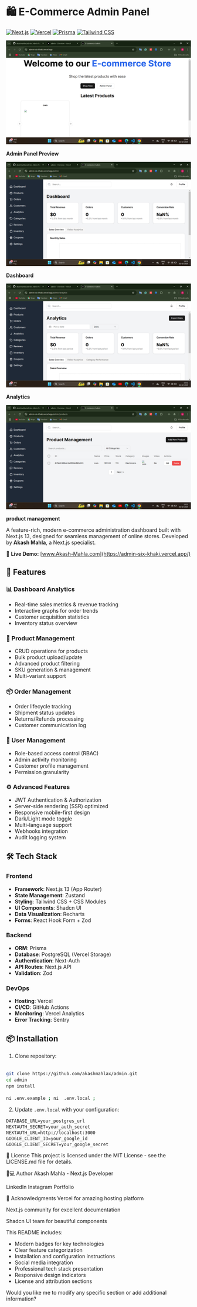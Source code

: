 # 🛍️ E-Commerce Admin Panel

[![Next.js](https://img.shields.io/badge/Next.js-13.5.4-000000?style=flat&logo=next.js)](https://nextjs.org/)
[![Vercel](https://img.shields.io/badge/Deployed%20on-Vercel-000000?style=flat&logo=vercel)](https://vercel.com/)
[![Prisma](https://img.shields.io/badge/ORM-Prisma-2D3748?style=flat&logo=prisma)](https://prisma.io/)
[![Tailwind CSS](https://img.shields.io/badge/Styling-Tailwind_CSS-38B2AC?style=flat&logo=tailwind-css)](https://tailwindcss.com/)

![Admin Panel Preview](public/admin-preview.png) <!-- Add your screenshot path here -->

**Admin Panel Preview**


![Admin Panel Preview](public/dashboard.png) <!-- Add your screenshot path here -->

**Dashboard**


![Admin Panel Preview](public/Analytics.png) <!-- Add your screenshot path here -->

**Analytics**


![Admin Panel Preview](public/product.png) <!-- Add your screenshot path here -->

**product management**




A feature-rich, modern e-commerce administration dashboard built with Next.js 13, designed for seamless management of online stores. Developed by **Akash Mahla**, a Next.js specialist.

🔗 **Live Demo:** [www.Akash-Mahla.com](https://admin-six-khaki.vercel.app/) <!-- Add your Vercel URL -->

## 🚀 Features

### 📊 Dashboard Analytics
- Real-time sales metrics & revenue tracking
- Interactive graphs for order trends
- Customer acquisition statistics
- Inventory status overview

### 🛒 Product Management
- CRUD operations for products
- Bulk product upload/update
- Advanced product filtering
- SKU generation & management
- Multi-variant support

### 📦 Order Management
- Order lifecycle tracking
- Shipment status updates
- Returns/Refunds processing
- Customer communication log

### 👥 User Management
- Role-based access control (RBAC)
- Admin activity monitoring
- Customer profile management
- Permission granularity

### ⚙️ Advanced Features
- JWT Authentication & Authorization
- Server-side rendering (SSR) optimized
- Responsive mobile-first design
- Dark/Light mode toggle
- Multi-language support
- Webhooks integration
- Audit logging system

## 🛠 Tech Stack

### Frontend
- **Framework**: Next.js 13 (App Router)
- **State Management**: Zustand
- **Styling**: Tailwind CSS + CSS Modules
- **UI Components**: Shadcn UI
- **Data Visualization**: Recharts
- **Forms**: React Hook Form + Zod

### Backend
- **ORM**: Prisma
- **Database**: PostgreSQL (Vercel Storage)
- **Authentication**: Next-Auth
- **API Routes**: Next.js API
- **Validation**: Zod

### DevOps
- **Hosting**: Vercel
- **CI/CD**: GitHub Actions
- **Monitoring**: Vercel Analytics
- **Error Tracking**: Sentry

## 📦 Installation

1. Clone repository:
```bash

git clone https://github.com/akashmahlax/admin.git
cd admin
npm install

ni .env.example ; ni  .env.local ;
```

2. Update `.env.local` with your configuration:
```env
DATABASE_URL=your_postgres_url
NEXTAUTH_SECRET=your_auth_secret
NEXTAUTH_URL=http://localhost:3000
GOOGLE_CLIENT_ID=your_google_id
GOOGLE_CLIENT_SECRET=your_google_secret
```


📄 License
This project is licensed under the MIT License - see the LICENSE.md file for details.

👨💻 Author
Akash Mahla - Next.js Developer

LinkedIn
Instagram
Portfolio <!-- Add your portfolio -->

🙌 Acknowledgments
Vercel for amazing hosting platform

Next.js community for excellent documentation

Shadcn UI team for beautiful components



This README includes:
- Modern badges for key technologies
- Clear feature categorization
- Installation and configuration instructions
- Social media integration
- Professional tech stack presentation
- Responsive design indicators
- License and attribution sections

Would you like me to modify any specific section or add additional information?
